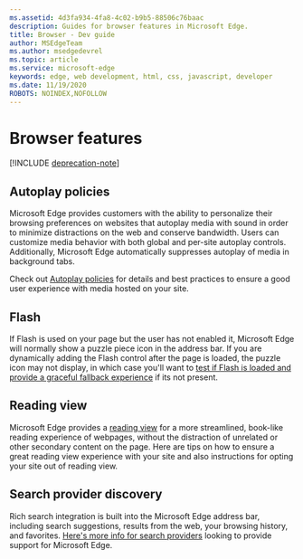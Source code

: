 ```yaml
---
ms.assetid: 4d3fa934-4fa8-4c02-b9b5-88506c76baac
description: Guides for browser features in Microsoft Edge.
title: Browser - Dev guide
author: MSEdgeTeam
ms.author: msedgedevrel
ms.topic: article
ms.service: microsoft-edge
keywords: edge, web development, html, css, javascript, developer
ms.date: 11/19/2020
ROBOTS: NOINDEX,NOFOLLOW
---
```

# Browser features  

[!INCLUDE [deprecation-note](../includes/legacy-edge-note.md)]  

## Autoplay policies  

 Microsoft Edge provides customers with the ability to personalize their browsing preferences on websites that autoplay media with sound in order to minimize distractions on the web and conserve bandwidth.  Users can customize media behavior with both global and per-site autoplay controls.  Additionally, Microsoft Edge automatically suppresses autoplay of media in background tabs.  

Check out [Autoplay policies](./browser-features/autoplay-policies.md) for details and best practices to ensure a good user experience with media hosted on your site.  

## Flash  

If Flash is used on your page but the user has not enabled it, Microsoft Edge will normally show a puzzle piece icon in the address bar.  If you are dynamically adding the Flash control after the page is loaded, the puzzle icon may not display, in which case you'll want to [test if Flash is loaded and provide a graceful fallback experience](./browser-features/flash.md) if its not present.  

## Reading view  

Microsoft Edge provides a [reading view](./browser-features/reading-view.md) for a more streamlined, book-like reading experience of webpages, without the distraction of unrelated or other secondary content on the page.  Here are tips on how to ensure a great reading view experience with your site and also instructions for opting your site out of reading view.  

## Search provider discovery  

Rich search integration is built into the Microsoft Edge address bar, including search suggestions, results from the web, your browsing history, and favorites.  [Here's more info for search providers](./browser-features/search-provider-discovery.md) looking to provide support for Microsoft Edge.  
